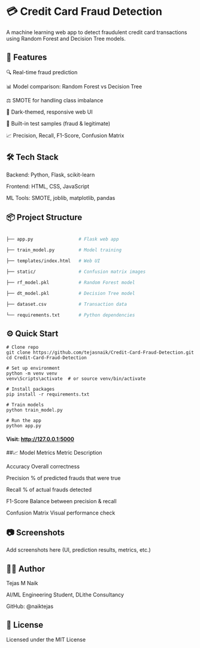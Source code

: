 # 💳 Credit Card Fraud Detection
A machine learning web app to detect fraudulent credit card transactions using Random Forest and Decision Tree models.

## 🚀 Features
🔍 Real-time fraud prediction

📊 Model comparison: Random Forest vs Decision Tree

⚖️ SMOTE for handling class imbalance

🎨 Dark-themed, responsive web UI

🧪 Built-in test samples (fraud & legitimate)

📈 Precision, Recall, F1-Score, Confusion Matrix

## 🛠️ Tech Stack
Backend: Python, Flask, scikit-learn

Frontend: HTML, CSS, JavaScript

ML Tools: SMOTE, joblib, matplotlib, pandas

## 📦 Project Structure
```bash

├── app.py                 # Flask web app

├── train_model.py         # Model training

├── templates/index.html   # Web UI

├── static/                # Confusion matrix images

├── rf_model.pkl           # Random Forest model

├── dt_model.pkl           # Decision Tree model

├── dataset.csv            # Transaction data

└── requirements.txt       # Python dependencies
```

## ⚙️ Quick Start
```
# Clone repo
git clone https://github.com/tejasnaik/Credit-Card-Fraud-Detection.git
cd Credit-Card-Fraud-Detection

# Set up environment
python -m venv venv
venv\Scripts\activate  # or source venv/bin/activate

# Install packages
pip install -r requirements.txt

# Train models
python train_model.py

# Run the app
python app.py
```
#### Visit: http://127.0.0.1:5000

##📈 Model Metrics
Metric	Description

Accuracy	Overall correctness

Precision	% of predicted frauds that were true

Recall	% of actual frauds detected

F1-Score	Balance between precision & recall

Confusion Matrix	Visual performance check

## 📷 Screenshots
Add screenshots here (UI, prediction results, metrics, etc.)

## 👨‍💻 Author
Tejas M Naik

AI/ML Engineering Student, DLithe Consultancy

GitHub: @naiktejas

## 📝 License
Licensed under the MIT License

